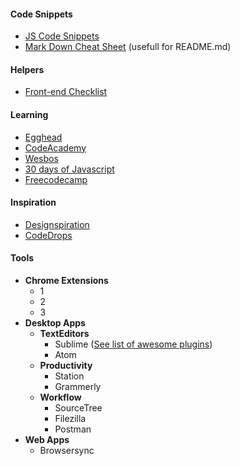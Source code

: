 #### Code Snippets

* [JS Code Snippets](https://github.com/Chalarangelo/30-seconds-of-code#array-concatenation)
* [Mark Down Cheat Sheet](https://github.com/adam-p/markdown-here/wiki/Markdown-Cheatsheet) \(usefull for README.md\)

#### Helpers

* [Front-end Checklist](https://frontendchecklist.io/?ref=producthunt)

#### Learning

* [Egghead](https://www.egghead.io)
* [CodeAcademy](https://www.codecademy.com/)
* [Wesbos](http://wesbos.com)
* [30 days of Javascript](https://javascript30.com/)
* [Freecodecamp](https://www.freecodecamp.org/)

#### Inspiration

* [Designspiration](https://www.designspiration.net/)
* [CodeDrops](https://tympanus.net/codrops/)

#### Tools

* **Chrome Extensions**
  * 1
  * 2
  * 3
* **Desktop Apps**
  * **TextEditors**
    * Sublime \([See list of awesome plugins](/resources/sublime-plugins-list.md)\)
    * Atom
  * **Productivity**
    * Station
    * Grammerly
  * **Workflow**
    * SourceTree
    * Filezilla
    * Postman
* **Web Apps**
  * Browsersync




